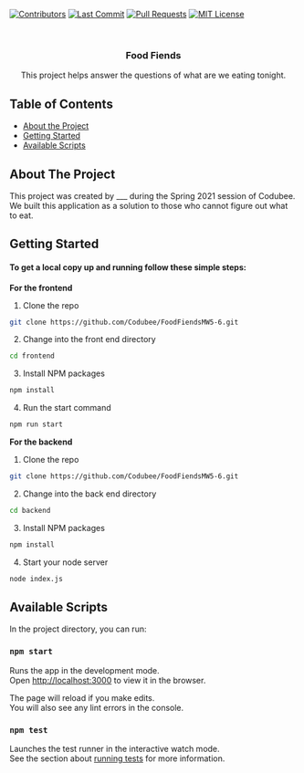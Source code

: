 <!-- PROJECT LOGO -->
[![Contributors][contributors-shield]][contributors-url]
[![Last Commit][last-commit]][commit-url]
[![Pull Requests][pr-shield]][pr-url]
[![MIT License][license-shield]][license-url]

<br />
<div align="center">

  <h3 align="center">Food Fiends</h3>

  <p align="center">
  This project helps answer the questions of what are we eating tonight.
  </p>
</div>

<!-- TABLE OF CONTENTS -->
## Table of Contents

* [About the Project](#about-the-project)
* [Getting Started](#getting-started)
* [Available Scripts](#available-scripts)


<!-- ABOUT THE PROJECT -->
## About The Project

This project was created by ___ during the Spring 2021 session of Codubee. We built this application as a solution to those who cannot figure out what to eat.


<!-- GETTING STARTED -->
## Getting Started

#### To get a local copy up and running follow these simple steps:

**For the frontend**

1. Clone the repo
```sh
git clone https://github.com/Codubee/FoodFiendsMW5-6.git
```
2. Change into the front end directory
```sh
cd frontend
```
3. Install NPM packages
```sh
npm install
```
4. Run the start command
```sh
npm run start
```

**For the backend**

1. Clone the repo
```sh
git clone https://github.com/Codubee/FoodFiendsMW5-6.git
```
2. Change into the back end directory
```sh
cd backend
```
3. Install NPM packages
```sh
npm install
```
4. Start your node server
```sh
node index.js
```

<!-- AVAILABLE SCRIPTS -->
## Available Scripts

In the project directory, you can run:

### `npm start`

Runs the app in the development mode.\
Open [http://localhost:3000](http://localhost:3000) to view it in the browser.

The page will reload if you make edits.\
You will also see any lint errors in the console.

### `npm test`

Launches the test runner in the interactive watch mode.\
See the section about [running tests](https://facebook.github.io/create-react-app/docs/running-tests) for more information.


<!-- MARKDOWN LINKS & IMAGES -->
<!-- https://www.markdownguide.org/basic-syntax/#reference-style-links -->
[contributors-shield]: https://img.shields.io/github/contributors/Codubee/FoodFiendsMW5-6?style=for-the-badge

[contributors-url]: https://github.com/Codubee/FoodFiendsMW5-6/graphs/contributors


[last-commit]: https://img.shields.io/github/last-commit/Codubee/FoodFiendsMW5-6?style=for-the-badge

[commit-url]: https://github.com/Codubee/FoodFiendsMW5-6/commits/main


[pr-shield]: https://img.shields.io/github/issues-pr-closed/Codubee/FoodFiendsMW5-6?style=for-the-badge

[pr-url]: https://github.com/Codubee/FoodFiendsMW5-6/pulls


[issues-url]: https://github.com/Codubee/FoodFiendsMW5-6/pulls

[license-shield]: https://img.shields.io/github/license/Codubee/FoodFiendsMW5-6?style=for-the-badge

[license-url]: https://github.com/Codubee/FoodFiendsMW5-6/blob/main/License.txt
